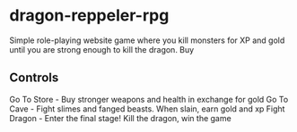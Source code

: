 # dragon-reppeler-rpg
Simple role-playing website game where you kill monsters for XP and gold until you are strong enough to kill the dragon.  Buy

## Controls
Go To Store -  Buy stronger weapons and health in exchange for gold
Go To Cave - Fight slimes and fanged beasts. When slain, earn gold and xp
Fight Dragon - Enter the final stage! Kill the dragon, win the game

